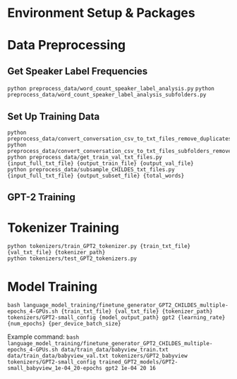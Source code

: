 # Environment Setup & Packages

# Data Preprocessing

## Get Speaker Label Frequencies
`python preprocess_data/word_count_speaker_label_analysis.py`
`python preprocess_data/word_count_speaker_label_analysis_subfolders.py`

## Set Up Training Data
```
python preprocess_data/convert_conversation_csv_to_txt_files_remove_duplicates.py
python preprocess_data/convert_conversation_csv_to_txt_files_subfolders_remove_duplicates.py
python preprocess_data/get_train_val_txt_files.py {input_full_txt_file} {output_train_file} {output_val_file}
python preprocess_data/subsample_CHILDES_txt_files.py {input_full_txt_file} {output_subset_file} {total_words}
```

## GPT-2 Training

# Tokenizer Training
```
python tokenizers/train_GPT2_tokenizer.py {train_txt_file} {val_txt_file} {tokenizer_path}
python tokenizers/test_GPT2_tokenizers.py
```

# Model Training
```
bash language_model_training/finetune_generator_GPT2_CHILDES_multiple-epochs_4-GPUs.sh {train_txt_file} {val_txt_file} {tokenizer_path} tokenizers/GPT2-small_config {model_output_path} gpt2 {learning_rate} {num_epochs} {per_device_batch_size}
```

Example command:
`bash language_model_training/finetune_generator_GPT2_CHILDES_multiple-epochs_4-GPUs.sh data/train_data/babyview_train.txt data/train_data/babyview_val.txt tokenizers/GPT2_babyview tokenizers/GPT2-small_config trained_GPT2_models/GPT2-small_babyview_1e-04_20-epochs gpt2 1e-04 20 16`
